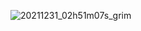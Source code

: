 ![20211231_02h51m07s_grim](https://user-images.githubusercontent.com/80071604/147800291-4f4c28f6-70e4-48d2-8865-d7166554f7af.png)
